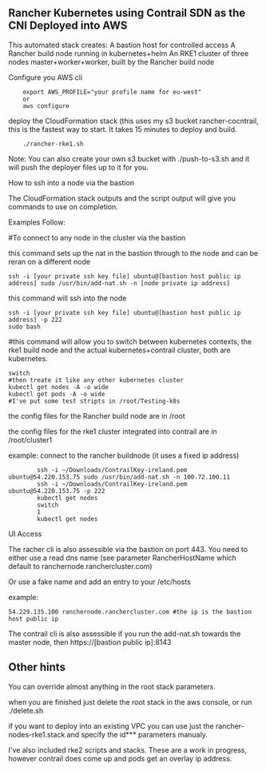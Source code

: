 ## Rancher Kubernetes using Contrail SDN as the CNI Deployed into AWS 

This automated stack creates:
				A bastion host for controlled access
				A Rancher build node running in kubernetes+helm
				An RKE1 cluster of three nodes master+worker+worker, built by the Rancher build node

Configure you AWS cli
```
	export AWS_PROFILE="your profile name for eu-west"
	or
	aws configure
```
deploy the CloudFormation stack (this uses my s3 bucket rancher-cocntrail, this is the fastest way to start. It takes 15 minutes to deploy and build.
```
	./rancher-rke1.sh 
```
Note: You can also create your own s3 bucket with ./push-to-s3.sh and it will push the deployer files up to it for you. 

How to ssh into a node via the bastion

The CloudFormation stack outputs and the script output will give you commands to use on completion. 

Examples Follow:

#To connect to any node in the cluster via the bastion

this command sets up the nat in the bastion through to the node and can be reran on a different node
```
ssh -i [your private ssh key file] ubuntu@[bastion host public ip address] sudo /usr/bin/add-nat.sh -n [node private ip address]
```
this command will ssh into the node
```
ssh -i [your private ssh key file] ubuntu@[bastion host public ip address] -p 222 
sudo bash
```
#this command will allow you to switch between kubernetes contexts, the rke1 build node and the actual kubernetes+contrail cluster, both are kubernetes. 
```
switch
#then treate it like any other kubernetes cluster
kubectl get nodes -A -o wide
kubectl get pods -A -o wide
#I've put some test stripts in /root/Testing-k8s
```

the config files for the Rancher build node are in /root

the config files for the rke1 cluster integrated into contrail are in /root/cluster1

example: connect to the rancher buildnode (it uses a fixed ip address)
``` 
		ssh -i ~/Downloads/ContrailKey-ireland.pem ubuntu@54.220.153.75 sudo /usr/bin/add-nat.sh -n 100.72.100.11 
		ssh -i ~/Downloads/ContrailKey-ireland.pem ubuntu@54.220.153.75 -p 222
		kubectl get nodes
		switch
		1
		kubectl get nodes
```
UI Access

The racher cli is also assessible via the bastion on port 443. You need to either use a read dns name (see parameter RancherHostName which default to ranchernode.ranchercluster.com)

Or use a fake name and add an entry to your /etc/hosts 

example:
```
54.229.135.100 ranchernode.ranchercluster.com #the ip is the bastion host public ip
```

The contrail cli is also assessible if you run the add-nat.sh towards the master node, then https://[bastion public ip]:8143

## Other hints

You can override almost anything in the root stack parameters.

when you are finished just delete the root stack in the aws console, or run ./delete.sh

if you want to deploy into an existing VPC you can use just the rancher-nodes-rke1.stack and specify the id*** parameters manualy. 

I've also included rke2 scripts and stacks. These are a work in progress, however contrail does come up and pods get an overlay ip address.

